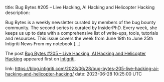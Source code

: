 title: Bug Bytes #205 – Live Hacking, AI Hacking and Helicopter Hacking
description: <p>Bug Bytes is a weekly newsletter curated by members of the bug bounty community. The second series is curated by InsiderPhD. Every week, she keeps us up to date with a comprehensive list of write-ups, tools, tutorials and resources. This issue covers the week from June 19th to June 25th Intigriti News From my notebook [&#8230;]</p> <p>The post <a href="https://blog.intigriti.com/2023/06/28/bug-bytes-205-live-hacking-ai-hacking-and-helicopter-hacking/" rel="nofollow">Bug Bytes #205 &#8211; Live Hacking, AI Hacking and Helicopter Hacking</a> appeared first on <a href="https://blog.intigriti.com" rel="nofollow">Intigriti</a>.</p>
link: https://blog.intigriti.com/2023/06/28/bug-bytes-205-live-hacking-ai-hacking-and-helicopter-hacking/
date: 2023-06-28 10:25:00 UTC